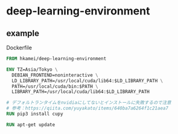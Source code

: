 # deep-learning-environment

## example

Dockerfile

``` dockerfile
FROM hkamei/deep-learning-environment

ENV TZ=Asia/Tokyo \
  DEBIAN_FRONTEND=noninteractive \
  LD_LIBRARY_PATH=/usr/local/cuda/lib64:$LD_LIBRARY_PATH \
  PATH=/usr/local/cuda/bin:$PATH \
  LIBRARY_PATH=/usr/local/cuda/lib64:$LD_LIBRARY_PATH

# デフォルトランタイムをnvidiaにしてないとインストールに失敗するので注意
# 参考：https://qiita.com/yuyakato/items/640ba7a6264f1c21aea7
RUN pip3 install cupy

RUN apt-get update

```
